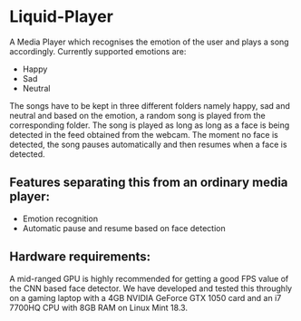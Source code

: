 # Liquid-Player

A Media Player which recognises the emotion of the user and plays a song accordingly. Currently supported emotions are:

* Happy
* Sad
* Neutral

The songs have to be kept in three different folders namely happy, sad and neutral and based on the emotion, a random song is played from the corresponding folder. The song is played as long as long as a face is being detected in the feed obtained from the webcam. The moment no face is detected, the song pauses automatically and then resumes when a face is detected.

## Features separating this from an ordinary media player:

* Emotion recognition
* Automatic pause and resume based on face detection

## Hardware requirements:

A mid-ranged GPU is highly recommended for getting a good FPS value of the CNN based face detector. We have developed and tested this throughly on a gaming laptop with a 4GB NVIDIA GeForce GTX 1050 card and an i7 7700HQ CPU with 8GB RAM on Linux Mint 18.3.
